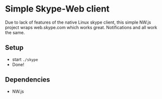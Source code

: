 # Simple Skype-Web client
Due to lack of features of the native Linux skype client, this simple NW.js project wraps web.skype.com which works great.
Notifications and all work the same.

## Setup
- start `./skype`
- Done!

## Dependencies
- NW.js

